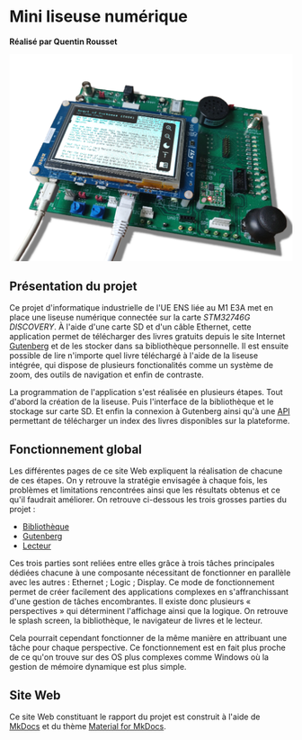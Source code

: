 # Mini liseuse numérique

**Réalisé par Quentin Rousset**

![mini e-reader](/images/e-reader.png)

## Présentation du projet

Ce projet d'informatique industrielle de l'UE ENS liée au M1 E3A met en place une liseuse numérique connectée sur la carte *STM32746G DISCOVERY*. À l'aide d'une carte SD et d'un câble Ethernet, cette application permet de télécharger des livres gratuits depuis le site Internet [Gutenberg](https://www.gutenberg.org) et de les stocker dans sa bibliothèque personnelle. Il est ensuite possible de lire n'importe quel livre téléchargé à l'aide de la liseuse intégrée, qui dispose de plusieurs fonctionalités comme un système de zoom, des outils de navigation et enfin de contraste.

La programmation de l'application s'est réalisée en plusieurs étapes. Tout d'abord la création de la liseuse. Puis l'interface de la bibliothèque et le stockage sur carte SD. Et enfin la connexion à Gutenberg ainsi qu'à une [API](http://gutendex.com) permettant de télécharger un index des livres disponibles sur la plateforme.

## Fonctionnement global

Les différentes pages de ce site Web expliquent la réalisation de chacune de ces étapes. On y retrouve la stratégie envisagée à chaque fois, les problèmes et limitations rencontrées ainsi que les résultats obtenus et ce qu'il faudrait améliorer. On retrouve ci-dessous les trois grosses parties du projet :

* [Bibliothèque](library)
* [Gutenberg](guten)
* [Lecteur](reader)

Ces trois parties sont reliées entre elles grâce à trois tâches principales dédiées chacune à une composante nécessitant de fonctionner en parallèle avec les autres : Ethernet ; Logic ; Display. Ce mode de fonctionnement permet de créer facilement des applications complexes en s'affranchissant d'une gestion de tâches encombrantes. Il existe donc plusieurs « perspectives » qui déterminent l'affichage ainsi que la logique. On retrouve le splash screen, la bibliothèque, le navigateur de livres et le lecteur.

Cela pourrait cependant fonctionner de la même manière en attribuant une tâche pour chaque perspective. Ce fonctionnement est en fait plus proche de ce qu'on trouve sur des OS plus complexes comme Windows où la gestion de mémoire dynamique est plus simple.

## Site Web

Ce site Web constituant le rapport du projet est construit à l'aide de [MkDocs](https://www.mkdocs.org) et du thème [Material for MkDocs](https://squidfunk.github.io/mkdocs-material/).